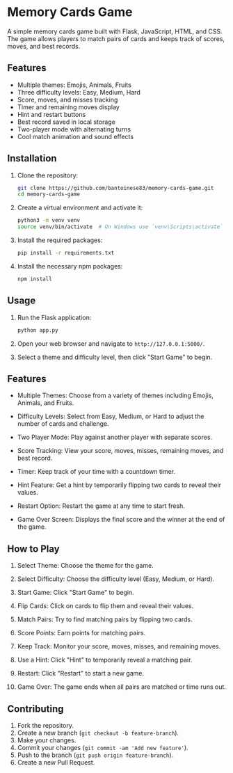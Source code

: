 # Memory Cards Game

A simple memory cards game built with Flask, JavaScript, HTML, and CSS. The game allows players to match pairs of cards and keeps track of scores, moves, and best records.

## Features

- Multiple themes: Emojis, Animals, Fruits
- Three difficulty levels: Easy, Medium, Hard
- Score, moves, and misses tracking
- Timer and remaining moves display
- Hint and restart buttons
- Best record saved in local storage
- Two-player mode with alternating turns
- Cool match animation and sound effects

## Installation

1. Clone the repository:
    ```sh
    git clone https://github.com/bantoinese83/memory-cards-game.git
    cd memory-cards-game
    ```

2. Create a virtual environment and activate it:
    ```sh
    python3 -m venv venv
    source venv/bin/activate  # On Windows use `venv\Scripts\activate`
    ```

3. Install the required packages:
    ```sh
    pip install -r requirements.txt
    ```

4. Install the necessary npm packages:
    ```sh
    npm install
    ```

## Usage

1. Run the Flask application:
    ```sh
    python app.py
    ```

2. Open your web browser and navigate to `http://127.0.0.1:5000/`.

3. Select a theme and difficulty level, then click "Start Game" to begin.

## Features

- Multiple Themes: Choose from a variety of themes including Emojis, Animals, and Fruits.

- Difficulty Levels: Select from Easy, Medium, or Hard to adjust the number of cards and challenge.

- Two Player Mode: Play against another player with separate scores.

- Score Tracking: View your score, moves, misses, remaining moves, and best record.

- Timer: Keep track of your time with a countdown timer.

- Hint Feature: Get a hint by temporarily flipping two cards to reveal their values.

- Restart Option: Restart the game at any time to start fresh.

- Game Over Screen: Displays the final score and the winner at the end of the game.



## How to Play
1. Select Theme: Choose the theme for the game.

2. Select Difficulty: Choose the difficulty level (Easy, Medium, or Hard).

3. Start Game: Click "Start Game" to begin.

4. Flip Cards: Click on cards to flip them and reveal their values.

5. Match Pairs: Try to find matching pairs by flipping two cards.

6. Score Points: Earn points for matching pairs.

7. Keep Track: Monitor your score, moves, misses, and remaining moves.

8. Use a Hint: Click "Hint" to temporarily reveal a matching pair.

9. Restart: Click "Restart" to start a new game.

10. Game Over: The game ends when all pairs are matched or time runs out.


## Contributing

1. Fork the repository.
2. Create a new branch (`git checkout -b feature-branch`).
3. Make your changes.
4. Commit your changes (`git commit -am 'Add new feature'`).
5. Push to the branch (`git push origin feature-branch`).
6. Create a new Pull Request.


